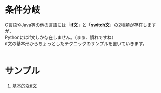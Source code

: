 # 条件分岐
C言語やJava等の他の言語には「**if文**」と「**switch文**」の2種類が存在しますが、<br>
Pythonにはif文しか存在しません。（まぁ、慣れですね）<br>
if文の基本形からちょっとしたテクニックのサンプルを置いていきます。<br><br>
# サンプル
1. [基本的なif文](./if.py "基本的なif文")
